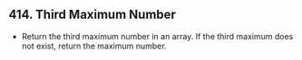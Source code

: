## 414. Third Maximum Number
-   Return the third maximum number in an array. If the third maximum does not exist, return the maximum number.
